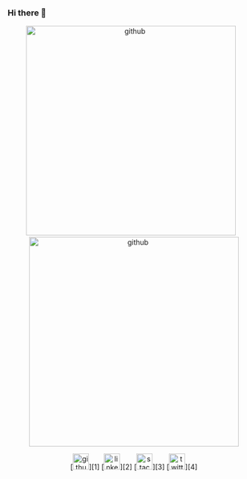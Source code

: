 ### Hi there 👋

<p align="center">
<img src='https://github-readme-stats.vercel.app/api?username=erikb76&show_icons=true&hide=stars&count_private=true&card_width=418' alt='github' width='418'>
<img src="https://upload.wikimedia.org/wikipedia/commons/1/1a/1x1_placeholder.png" width="8px" alt=""/>
<img src='https://github-readme-stats.vercel.app/api/top-langs/?username=erikb76&hide=swift,php&layout=compact&card_width=418' alt='github' width='418'>
</p>

<p align="center">
[<img src='https://cdn.jsdelivr.net/npm/simple-icons@3.0.1/icons/github.svg' alt='github' height='32'>][1]
[<img src='https://cdn.jsdelivr.net/npm/simple-icons@3.0.1/icons/linkedin.svg' alt='linkedin' height='32'>][2]
[<img src='https://cdn.jsdelivr.net/npm/simple-icons@3.0.1/icons/stackoverflow.svg' alt='stackoverflow' height='32'>][3]
[<img src='https://cdn.jsdelivr.net/npm/simple-icons@3.0.1/icons/twitter.svg' alt='twitter' height='32'>][4]
</p>

<!--
![erikb76's GitHub Stats][1]
![Most Used Languages][2]

**erikb76/erikb76** is a ✨ _special_ ✨ repository because its `README.md` (this file) appears on your GitHub profile.

Here are some ideas to get you started:

- 🔭 I’m currently working on ...
- 🌱 I’m currently learning ...
- 👯 I’m looking to collaborate on ...
- 🤔 I’m looking for help with ...
- 💬 Ask me about ...
- 📫 How to reach me: ...
- 😄 Pronouns: ...
- ⚡ Fun fact: ...
[1]: https://github-readme-stats.vercel.app/api?username=erikb76&show_icons=true&hide=stars&count_private=true&card_width=410
[2]: https://github-readme-stats.vercel.app/api/top-langs/?username=erikb76&hide=swift&layout=compact&card_width=410
-->

[1]: https://github.com/erikb76
[2]: https://www.linkedin.com/in/erikb76/
[3]: https://stackoverflow.com/users/erikb76
[4]: https://twitter.com/erikb76
